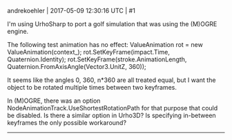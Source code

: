 andrekoehler | 2017-05-09 12:30:16 UTC | #1

I'm using UrhoSharp to port a golf simulation that was using the (M)OGRE engine.

The following test animation has no effect:
ValueAnimation rot = new ValueAnimation(context_);
rot.SetKeyFrame(impact.Time, Quaternion.Identity);
rot.SetKeyFrame(stroke.AnimationLength, Quaternion.FromAxisAngle(Vector3.UnitZ, 360));

It seems like the angles 0, 360, n*360 are all treated equal, but I want the object to be rotated multiple times between two keyframes.

In (M)OGRE, there was an option NodeAnimationTrack.UseShortestRotationPath for that purpose that could be disabled.
Is there a similar option in Urho3D?
Is specifying in-between keyframes the only possible workaround?

-------------------------

